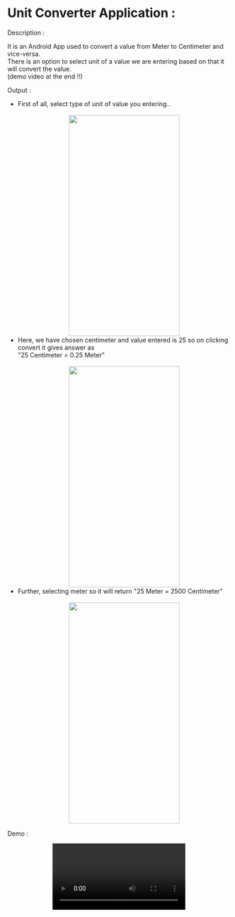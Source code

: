 <h1>Unit Converter Application :</h1>

Description : 

It is an Android App used to convert a value from Meter to Centimeter and vice-versa.<br>
There is an option to select unit of a value we are entering based on that it will convert the value.<br>
(demo video at the end !!)


Output : 

<ul>
  <li>First of all, select type of unit of value you entering.. <br><br>
  <div align="center">  
  <img src="https://github.com/sonishivam1402/OIBSIP/assets/109283580/9ccb2eff-d874-4712-a8dd-1b746976fde7" width="250" height="500">
  </div>
  </li>

  <li>Here, we have chosen centimeter and value entered is 25 so on clicking convert it gives answer as <br>"25 Centimeter = 0.25 Meter"<br><br>
  <div align="center">  
  <img src="https://github.com/sonishivam1402/OIBSIP/assets/109283580/86f36f86-6ca4-425f-ad7f-358c248aea13" width="250" height="500">
  </div>
  </li>

  <li>Further, selecting meter so it will return "25 Meter = 2500 Centimeter" <br><br>
  <div align="center">  
  <img src="https://github.com/sonishivam1402/OIBSIP/assets/109283580/fad79bc2-2e01-4255-b15f-071ee588a5c7" width="250" height="500">
  </div>
  </li>

</ul>

Demo :
<div align="center">
  <video src="https://github.com/sonishivam1402/OIBSIP/assets/109283580/d32f00e8-0584-47e9-a266-0b672734ebe5">

</div>
